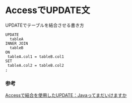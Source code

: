 # AccessでUPDATE文

UPDATEでテーブルを結合させる書き方

```
UPDATE
  tableA
INNER JOIN
  tableB
ON
 tableA.col1 = tableB.col1
SET
 tableA.col2 = tableB.col2
;
```

### 参考

[Accessで結合を使用したUPDATE：Javaってまだいけますか](http://javawock.blog.shinobi.jp/windows-%20access/access%E3%81%A7%E7%B5%90%E5%90%88%E3%82%92%E4%BD%BF%E7%94%A8%E3%81%97%E3%81%9Fupdate)